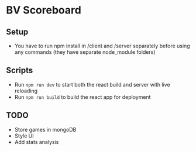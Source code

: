 # BV Scoreboard
## Setup
- You have to run npm install in /client and /server separately before using any commands (they have separate node_module folders)

## Scripts
- Run `npm run dev` to start both the react build and server with live reloading
- Run `npm run build` to build the react app for deployment

## TODO
- Store games in mongoDB
- Style UI
- Add stats analysis